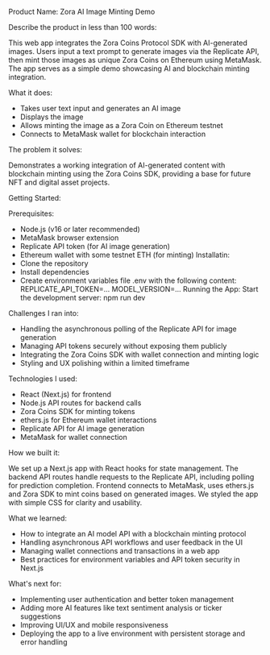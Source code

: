 Product Name:
Zora AI Image Minting Demo

Describe the product in less than 100 words:

This web app integrates the Zora Coins Protocol SDK with AI-generated images. Users input a text prompt to generate images via the Replicate API, then mint those images as unique Zora Coins on Ethereum using MetaMask. The app serves as a simple demo showcasing AI and blockchain minting integration.

What it does:

- Takes user text input and generates an AI image
- Displays the image
- Allows minting the image as a Zora Coin on Ethereum testnet
- Connects to MetaMask wallet for blockchain interaction

The problem it solves:

Demonstrates a working integration of AI-generated content with blockchain minting using the Zora Coins SDK, providing a base for future NFT and digital asset projects.

Getting Started:

Prerequisites:
- Node.js (v16 or later recommended)
- MetaMask browser extension
- Replicate API token (for AI image generation)
- Ethereum wallet with some testnet ETH (for minting)
Installatin:
- Clone the repository
- Install dependencies
- Create environment variables file .env with the following content:
REPLICATE_API_TOKEN=...
MODEL_VERSION=...
Running the App:
Start the development server: npm run dev

Challenges I ran into:

- Handling the asynchronous polling of the Replicate API for image generation
- Managing API tokens securely without exposing them publicly
- Integrating the Zora Coins SDK with wallet connection and minting logic
- Styling and UX polishing within a limited timeframe

Technologies I used:

- React (Next.js) for frontend
- Node.js API routes for backend calls
- Zora Coins SDK for minting tokens
- ethers.js for Ethereum wallet interactions
- Replicate API for AI image generation
- MetaMask for wallet connection

How we built it:

We set up a Next.js app with React hooks for state management. The backend API routes handle requests to the Replicate API, including polling for prediction completion. Frontend connects to MetaMask, uses ethers.js and Zora SDK to mint coins based on generated images. We styled the app with simple CSS for clarity and usability.

What we learned:

- How to integrate an AI model API with a blockchain minting protocol
- Handling asynchronous API workflows and user feedback in the UI
- Managing wallet connections and transactions in a web app
- Best practices for environment variables and API token security in Next.js

What's next for:

- Implementing user authentication and better token management
- Adding more AI features like text sentiment analysis or ticker suggestions
- Improving UI/UX and mobile responsiveness
- Deploying the app to a live environment with persistent storage and error handling